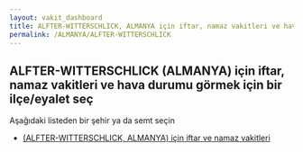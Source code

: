 ```yaml
---
layout: vakit_dashboard
title: ALFTER-WITTERSCHLICK, ALMANYA için iftar, namaz vakitleri ve hava durumu - ilçe/eyalet seç
permalink: /ALMANYA/ALFTER-WITTERSCHLICK
---
```


## ALFTER-WITTERSCHLICK (ALMANYA) için iftar, namaz vakitleri ve hava durumu  görmek için bir ilçe/eyalet seç

Aşağıdaki listeden bir şehir ya da semt seçin

* [ (ALFTER-WITTERSCHLICK, ALMANYA) için iftar ve namaz vakitleri](/ALMANYA/ALFTER-WITTERSCHLICK/)

<script type="text/javascript">
  var GLOBAL_COUNTRY = 'ALMANYA';
  var GLOBAL_CITY = 'ALFTER-WITTERSCHLICK';
  var GLOBAL_STATE = 'ALFTER-WITTERSCHLICK';
</script>
